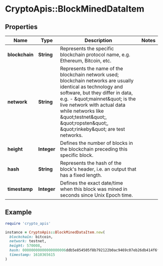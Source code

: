 # CryptoApis::BlockMinedDataItem

## Properties

| Name | Type | Description | Notes |
| ---- | ---- | ----------- | ----- |
| **blockchain** | **String** | Represents the specific blockchain protocol name, e.g. Ethereum, Bitcoin, etc. |  |
| **network** | **String** | Represents the name of the blockchain network used; blockchain networks are usually identical as technology and software, but they differ in data, e.g. - \&quot;mainnet\&quot; is the live network with actual data while networks like \&quot;testnet\&quot;, \&quot;ropsten\&quot;, \&quot;rinkeby\&quot; are test networks. |  |
| **height** | **Integer** | Defines the number of blocks in the blockchain preceding this specific block. |  |
| **hash** | **String** | Represents the hash of the block&#39;s header, i.e. an output that has a fixed length. |  |
| **timestamp** | **Integer** | Defines the exact date/time when this block was mined in seconds since Unix Epoch time. |  |

## Example

```ruby
require 'crypto_apis'

instance = CryptoApis::BlockMinedDataItem.new(
  blockchain: bitcoin,
  network: testnet,
  height: 570008,
  hash: 00000000000000000006ddb5e854505f8b792122b0ac9469c07eb26db414f6fb,
  timestamp: 1610365615
)
```

